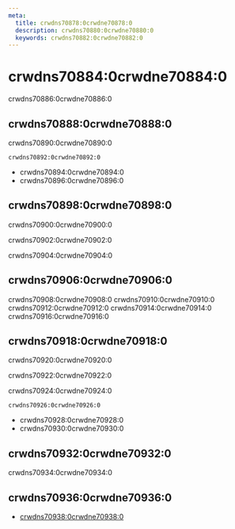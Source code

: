 ```yaml
---
meta:
  title: crwdns70878:0crwdne70878:0
  description: crwdns70880:0crwdne70880:0
  keywords: crwdns70882:0crwdne70882:0
---
```


# crwdns70884:0crwdne70884:0
crwdns70886:0crwdne70886:0

<entry-ad />

## crwdns70888:0crwdne70888:0
crwdns70890:0crwdne70890:0

`crwdns70892:0crwdne70892:0`
- crwdns70894:0crwdne70894:0
- crwdns70896:0crwdne70896:0


## crwdns70898:0crwdne70898:0
crwdns70900:0crwdne70900:0

  crwdns70902:0crwdne70902:0

  crwdns70904:0crwdne70904:0

## crwdns70906:0crwdne70906:0
crwdns70908:0crwdne70908:0
<alert type="success">crwdns70910:0crwdne70910:0</alert>
<alert type="info">crwdns70912:0crwdne70912:0</alert>
<alert type="warning">crwdns70914:0crwdne70914:0</alert>
<alert type="error">crwdns70916:0crwdne70916:0</alert>

## crwdns70918:0crwdne70918:0
crwdns70920:0crwdne70920:0

  crwdns70922:0crwdne70922:0

  crwdns70924:0crwdne70924:0

  `crwdns70926:0crwdne70926:0`
  - crwdns70928:0crwdne70928:0
  - crwdns70930:0crwdne70930:0

## crwdns70932:0crwdne70932:0
crwdns70934:0crwdne70934:0

## crwdns70936:0crwdne70936:0
  - [crwdns70938:0crwdne70938:0]()

<endmatter />
